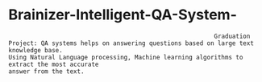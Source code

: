# Brainizer-Intelligent-QA-System-
                                                             Graduation Project: QA systems helps on answering questions based on large text knowledge base.                                                              Using Natural Language processing, Machine learning algorithms to extract the most accurate                                                                       answer from the text.               
